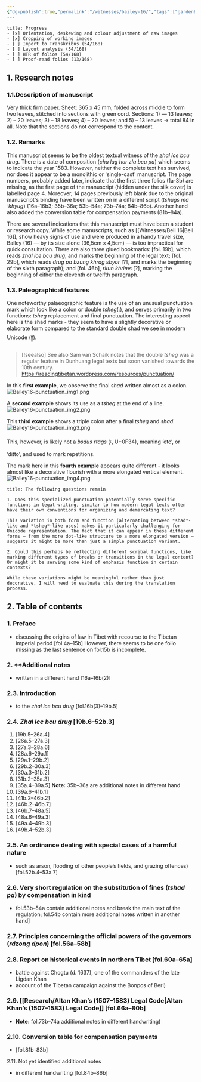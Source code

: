 ```yaml
---
{"dg-publish":true,"permalink":"/witnesses/bailey-16/","tags":["gardenEntry"]}
---
```


```ad-check
title: Progress
- [x] Orientation, deskewing and colour adjustment of raw images
- [x] Cropping of working images
- [ ] Import to Transkribus (54/168)
- [ ] Layout analysis (54/168)
- [ ] HTR of folios (54/168)
- [ ] Proof-read folios (13/168)

```

## 1. Research notes

### 1.1.Description of manuscript

Very thick firm paper. Sheet: 365 x 45 mm, folded across middle to form two leaves, stitched into sections with green cord. 
Sections: 1) — 13 leaves; 2) – 20 leaves; 3) – 18 leaves; 4) – 20 leaves; and 5) – 13 leaves -> total 84 in all. Note that the sections do not correspond to the content.

### 1.2. Remarks
This manuscript seems to be the oldest textual witness of the *zhal lce bcu drug*. There is a date of composition (*chu lug hor zla bcu pa*) which seems to indicate the year 1583. However, neither the complete text has survived, nor does it appear to be a monolithic or 'single-cast' manuscript. The page numbers, probably added later, indicate that the first three folios (1a-3b) are missing, as the first page of the manuscript (hidden under the silk cover) is labelled page 4. Moreover, 14 pages previously left blank due to the original manuscript's binding have been written on in a different script (*tshugs ma ‘khyug*) (16a–16b3; 35b–36a; 53b–54a; 73b–74a; 84b–86b). Another hand also added the conversion table for compensation payments (81b–84a).

There are several indications that this manuscript must have been a student or research copy. While some manuscripts, such as [[Witnesses/Bell 16\|Bell 16]], show heavy signs of use and were produced in a handy travel size, Bailey (16) — by its size alone (36,5cm x 4,5cm) — is too impractical for quick consultation. 
There are also three glued bookmarks: \[fol. 19b], which reads *zhal lce bcu drug*, and marks the beginning of the legal text; \[fol. 29b], which reads *drug pa bzung khrag sbyor* \[?], and marks the beginning of the sixth paragraph); and \[fol. 46b], *rkun khrims* \[?], marking the beginning of either the eleventh or twelfth paragraph.

### 1.3. Paleographical features

One noteworthy palaeographic feature is the use of an unusual punctuation mark which look like a colon or double *tsheg*(:), and serves primarily in two functions: *tsheg* replacement and final punctuation. The interesting aspect here is the shad marks - they seem to have a slightly decorative or elaborate form compared to the standard double shad we see in modern Unicode (།།). 

> [!seealso] See also
> Sam van Schaik notes that the double *tsheg* was a regular feature in Dunhuang legal texts but soon vanished towards the 10th century.
> https://readingtibetan.wordpress.com/resources/punctuation/ 



In this **first example**, we observe the final *shad* written almost as a colon. 
![Bailey16-punctuation_img1.png](/img/user/assets/Bailey16-punctuation_img1.png)

A **second example** shows its use as a *tsheg* at the end of a line.
![Bailey16-punctuation_img2.png](/img/user/assets/Bailey16-punctuation_img2.png)

This **third example** shows a triple colon after a final *tsheg* and *shad*.
![Bailey16-punctuation_img3.png](/img/user/assets/Bailey16-punctuation_img3.png)

This, however, is likely not a *bsdus rtags* (༴, U+0F34), meaning ‘etc’, or ‘ditto’, and used to mark repetitions.

The mark here in this **fourth example** appears quite different - it looks almost like a decorative flourish with a more elongated vertical element.
![Bailey16-punctuation_img4.png](/img/user/assets/Bailey16-punctuation_img4.png)

```ad-info
title: The following questions remain

1. Does this specialized punctuation potentially serve specific functions in legal writing, similar to how modern legal texts often have their own conventions for organizing and demarcating text?

This variation in both form and function (alternating between *shad*-like and *tsheg*-like uses) makes it particularly challenging for Unicode representation. The fact that it can appear in these different forms – from the more dot-like structure to a more elongated version – suggests it might be more than just a simple punctuation variant.

2. Could this perhaps be reflecting different scribal functions, like marking different types of breaks or transitions in the legal content? Or might it be serving some kind of emphasis function in certain contexts?

While these variations might be meaningful rather than just decorative, I will need to evaluate this during the translation process.
```

## 2. Table of contents

### 1. **Preface** 

* discussing the origins of law in Tibet with recourse to the Tibetan imperial period \[fol.4a–15b] However, there seems to be one folio missing as the last sentence on fol.15b is incomplete.

### 2. **Additional notes
* written in a different hand \[16a–16b(2)]

### 2.3. **Introduction** 
* to the *zhal lce bcu drug* \[fol.16b(3)–19b.5]

### 2.4. ***Zhal lce bcu drug*** \[19b.6–52b.3]
1. \[19b.5–26a.4]
2. \[26a.5–27a.3]
3. \[27a.3–28a.6]
4. \[28a.6–29a.1]
5. \[29a.1–29b.2]
6. \[29b.2–30a.3]
7. \[30a.3–31b.2]
8. \[31b.2–35a.3]
9. \[35a.4–39a.5] **Note:** 35b–36a are additional notes in different hand
10. \[39a.6–41b.1]
11. \[41b.2–46b.2]
12. \[46b.2–46b.7]
13. \[46b.7–48a.5]
14. \[48a.6–49a.3]
15. \[49a.4–49b.3]
16. \[49b.4–52b.3]

### 2.5. **An ordinance dealing with special cases of a harmful nature**
* such as arson, flooding of other people’s fields, and grazing offences) \[fol.52b.4–53a.7]

### 2.6. **Very short regulation on the substitution of fines** (*tshad pa*) **by compensation in kind** 
* fol.53b–54a contain additional notes and break the main text of the regulation; fol.54b contain more additional notes written in another hand]
### 2.7. **Principles concerning the official powers of the governors** (*rdzong dpon*) \[fol.56a–58b]

### 2.8. **Report on historical events in northern Tibet** \[fol.60a–65a]
* battle against Chogtu (d. 1637), one of the commanders of the late Ligdan Khan
* account of the Tibetan campaign against the Bonpos of Beri)

### 2.9. [[Research/Altan Khan’s (1507–1583) Legal Code\|Altan Khan’s (1507–1583) Legal Code]] \[fol.66a–80b]
* **Note:** fol.73b–74a additional notes in different handwriting)

### 2.10. **Conversion table for compensation payments**
* \[fol.81b–83b]

2.11. Not yet identified additional notes
* in different handwriting \[fol.84b–86b]